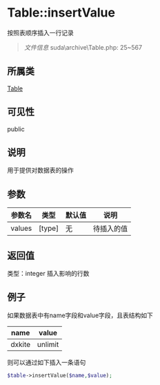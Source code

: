 # Table::insertValue
按照表顺序插入一行记录
> *文件信息* suda\archive\Table.php: 25~567
## 所属类 

[Table](../Table.md)

## 可见性

  public  
## 说明


用于提供对数据表的操作

## 参数

| 参数名 | 类型 | 默认值 | 说明 |
|--------|-----|-------|-------|
| values |  [type] | 无 |  待插入的值 |

## 返回值
类型：integer
 插入影响的行数

## 例子


如果数据表中有name字段和value字段，且表结构如下

| name | value |
|------|--------|
| dxkite| unlimit |

则可以通过如下插入一条语句

```php
$table->insertValue($name,$value);
```
